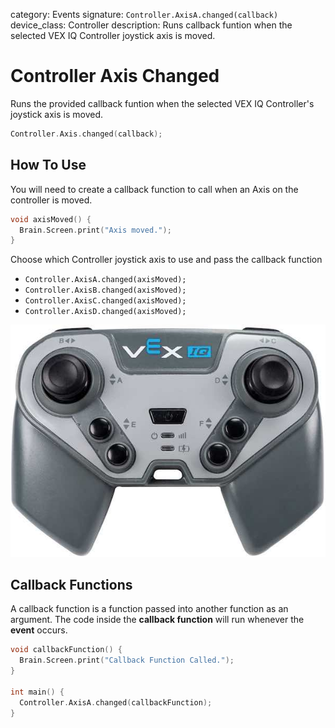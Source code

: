 category: Events
signature: `Controller.AxisA.changed(callback)`  
device_class: Controller
description: Runs callback funtion when the selected VEX IQ Controller joystick axis is moved.

# Controller Axis Changed

Runs the provided callback funtion when the selected VEX IQ Controller's joystick axis is moved.

```cpp
Controller.Axis.changed(callback);
```

## How To Use

You will need to create a callback function to call when an Axis on the controller is moved.

```cpp
void axisMoved() {
  Brain.Screen.print("Axis moved.");
}
```

Choose which Controller joystick axis to use and pass the callback function

- `Controller.AxisA.changed(axisMoved);`
- `Controller.AxisB.changed(axisMoved);`
- `Controller.AxisC.changed(axisMoved);`
- `Controller.AxisD.changed(axisMoved);`

![controller_button_front](controller_button_front.jpg)

## Callback Functions

A callback function is a function passed into another function as an argument. The code inside the **callback function** will run whenever the **event** occurs. 

```cpp
void callbackFunction() {
  Brain.Screen.print("Callback Function Called.");
}

int main() {
  Controller.AxisA.changed(callbackFunction);
}
```

<advanced>
</advanced>